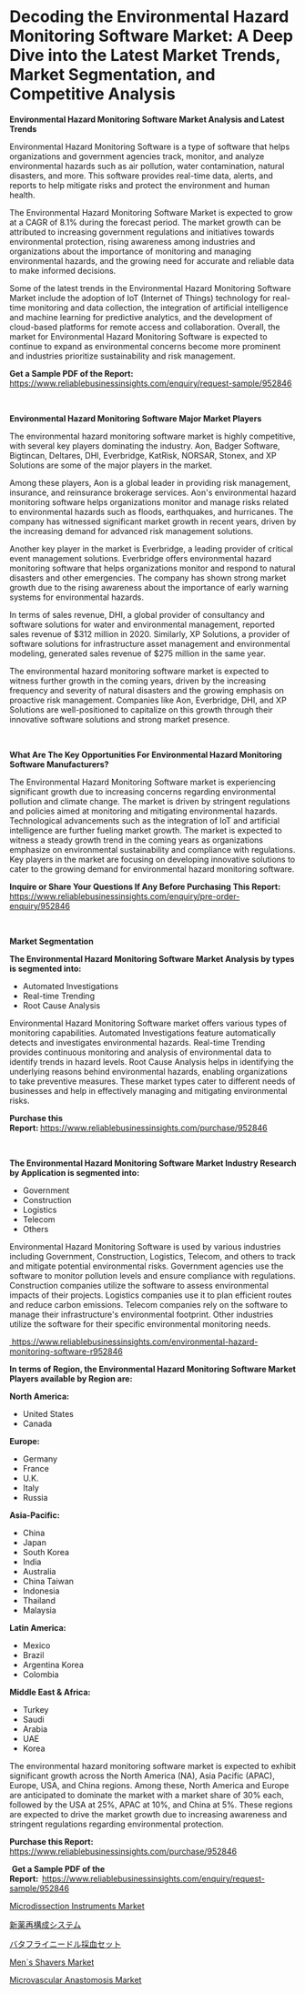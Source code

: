 <p><h1>Decoding the Environmental Hazard Monitoring Software Market: A Deep Dive into the Latest Market Trends, Market Segmentation, and Competitive Analysis</h1></p><p><strong>Environmental Hazard Monitoring Software Market Analysis and Latest Trends</strong></p>
<p><p>Environmental Hazard Monitoring Software is a type of software that helps organizations and government agencies track, monitor, and analyze environmental hazards such as air pollution, water contamination, natural disasters, and more. This software provides real-time data, alerts, and reports to help mitigate risks and protect the environment and human health.</p><p>The Environmental Hazard Monitoring Software Market is expected to grow at a CAGR of 8.1% during the forecast period. The market growth can be attributed to increasing government regulations and initiatives towards environmental protection, rising awareness among industries and organizations about the importance of monitoring and managing environmental hazards, and the growing need for accurate and reliable data to make informed decisions.</p><p>Some of the latest trends in the Environmental Hazard Monitoring Software Market include the adoption of IoT (Internet of Things) technology for real-time monitoring and data collection, the integration of artificial intelligence and machine learning for predictive analytics, and the development of cloud-based platforms for remote access and collaboration. Overall, the market for Environmental Hazard Monitoring Software is expected to continue to expand as environmental concerns become more prominent and industries prioritize sustainability and risk management.</p></p>
<p><strong>Get a Sample PDF of the Report:&nbsp;</strong> <a href="https://www.reliablebusinessinsights.com/enquiry/request-sample/952846">https://www.reliablebusinessinsights.com/enquiry/request-sample/952846</a></p>
<p>&nbsp;</p>
<p><strong>Environmental Hazard Monitoring Software Major Market Players</strong></p>
<p><p>The environmental hazard monitoring software market is highly competitive, with several key players dominating the industry. Aon, Badger Software, Bigtincan, Deltares, DHI, Everbridge, KatRisk, NORSAR, Stonex, and XP Solutions are some of the major players in the market.</p><p>Among these players, Aon is a global leader in providing risk management, insurance, and reinsurance brokerage services. Aon's environmental hazard monitoring software helps organizations monitor and manage risks related to environmental hazards such as floods, earthquakes, and hurricanes. The company has witnessed significant market growth in recent years, driven by the increasing demand for advanced risk management solutions.</p><p>Another key player in the market is Everbridge, a leading provider of critical event management solutions. Everbridge offers environmental hazard monitoring software that helps organizations monitor and respond to natural disasters and other emergencies. The company has shown strong market growth due to the rising awareness about the importance of early warning systems for environmental hazards.</p><p>In terms of sales revenue, DHI, a global provider of consultancy and software solutions for water and environmental management, reported sales revenue of $312 million in 2020. Similarly, XP Solutions, a provider of software solutions for infrastructure asset management and environmental modeling, generated sales revenue of $275 million in the same year.</p><p>The environmental hazard monitoring software market is expected to witness further growth in the coming years, driven by the increasing frequency and severity of natural disasters and the growing emphasis on proactive risk management. Companies like Aon, Everbridge, DHI, and XP Solutions are well-positioned to capitalize on this growth through their innovative software solutions and strong market presence.</p></p>
<p>&nbsp;</p>
<p><strong>What Are The Key Opportunities For Environmental Hazard Monitoring Software Manufacturers?</strong></p>
<p><p>The Environmental Hazard Monitoring Software market is experiencing significant growth due to increasing concerns regarding environmental pollution and climate change. The market is driven by stringent regulations and policies aimed at monitoring and mitigating environmental hazards. Technological advancements such as the integration of IoT and artificial intelligence are further fueling market growth. The market is expected to witness a steady growth trend in the coming years as organizations emphasize on environmental sustainability and compliance with regulations. Key players in the market are focusing on developing innovative solutions to cater to the growing demand for environmental hazard monitoring software.</p></p>
<p><strong>Inquire or Share Your Questions If Any Before Purchasing This Report:</strong> <a href="https://www.reliablebusinessinsights.com/enquiry/pre-order-enquiry/952846">https://www.reliablebusinessinsights.com/enquiry/pre-order-enquiry/952846</a></p>
<p>&nbsp;</p>
<p><strong>Market Segmentation</strong></p>
<p><strong>The Environmental Hazard Monitoring Software Market Analysis by types is segmented into:</strong></p>
<p><ul><li>Automated Investigations</li><li>Real-time Trending</li><li>Root Cause Analysis</li></ul></p>
<p><p>Environmental Hazard Monitoring Software market offers various types of monitoring capabilities. Automated Investigations feature automatically detects and investigates environmental hazards. Real-time Trending provides continuous monitoring and analysis of environmental data to identify trends in hazard levels. Root Cause Analysis helps in identifying the underlying reasons behind environmental hazards, enabling organizations to take preventive measures. These market types cater to different needs of businesses and help in effectively managing and mitigating environmental risks.</p></p>
<p><strong>Purchase this Report:&nbsp;</strong><a href="https://www.reliablebusinessinsights.com/purchase/952846">https://www.reliablebusinessinsights.com/purchase/952846</a></p>
<p>&nbsp;</p>
<p><strong>The Environmental Hazard Monitoring Software Market Industry Research by Application is segmented into:</strong></p>
<p><ul><li>Government</li><li>Construction</li><li>Logistics</li><li>Telecom</li><li>Others</li></ul></p>
<p><p>Environmental Hazard Monitoring Software is used by various industries including Government, Construction, Logistics, Telecom, and others to track and mitigate potential environmental risks. Government agencies use the software to monitor pollution levels and ensure compliance with regulations. Construction companies utilize the software to assess environmental impacts of their projects. Logistics companies use it to plan efficient routes and reduce carbon emissions. Telecom companies rely on the software to manage their infrastructure's environmental footprint. Other industries utilize the software for their specific environmental monitoring needs.</p></p>
<p><a href="https://www.reliablebusinessinsights.com/environmental-hazard-monitoring-software-r952846">&nbsp;https://www.reliablebusinessinsights.com/environmental-hazard-monitoring-software-r952846</a></p>
<p><strong>In terms of Region, the Environmental Hazard Monitoring Software Market Players available by Region are:</strong></p>
<p>
    <p> <strong> North America: </strong>
        <ul>
            <li>United States</li>
            <li>Canada</li>
        </ul>
        </p> 
    <p> <strong> Europe: </strong>
        <ul>
            <li>Germany</li>
            <li>France</li>
            <li>U.K.</li>
            <li>Italy</li>
            <li>Russia</li>
        </ul>
        </p> 
    <p> <strong> Asia-Pacific: </strong>
        <ul>
            <li>China</li>
            <li>Japan</li>
            <li>South Korea</li>
            <li>India</li>
            <li>Australia</li>
            <li>China Taiwan</li>
            <li>Indonesia</li>
            <li>Thailand</li>
            <li>Malaysia</li>
        </ul>
        </p> 
    <p> <strong> Latin America: </strong>
        <ul>
            <li>Mexico</li>
            <li>Brazil</li>
            <li>Argentina Korea</li>
            <li>Colombia</li>
        </ul>
        </p> 
    <p> <strong> Middle East & Africa: </strong>
        <ul>
            <li>Turkey</li>
            <li>Saudi</li>
            <li>Arabia</li>
            <li>UAE</li>
            <li>Korea</li>
        </ul>
    </p>
    </p>
<p><p>The environmental hazard monitoring software market is expected to exhibit significant growth across the North America (NA), Asia Pacific (APAC), Europe, USA, and China regions. Among these, North America and Europe are anticipated to dominate the market with a market share of 30% each, followed by the USA at 25%, APAC at 10%, and China at 5%. These regions are expected to drive the market growth due to increasing awareness and stringent regulations regarding environmental protection.</p></p>
<p><strong>Purchase this Report: </strong><a href="https://www.reliablebusinessinsights.com/purchase/952846">https://www.reliablebusinessinsights.com/purchase/952846</a></p>
<p>&nbsp;<strong>Get a Sample PDF of the Report:&nbsp;&nbsp;</strong><a href="https://www.reliablebusinessinsights.com/enquiry/request-sample/952846">https://www.reliablebusinessinsights.com/enquiry/request-sample/952846</a></p>
<p><strong></strong></p>
<p><p><a href="https://github.com/mabutironaldo/Market-Research-Report-List-5/blob/main/microdissection-instruments-market.md">Microdissection Instruments Market</a></p><p><a href="https://github.com/hardee896/Market-Research-Report-List-2/blob/main/2578637172797.md">新薬再構成システム</a></p><p><a href="https://github.com/Andrewones2023/Market-Research-Report-List-2/blob/main/3440731172798.md">バタフライニードル採血セット</a></p><p><a href="https://www.linkedin.com/pulse/global-mens-shavers-market-size-amp-share-analysis-product-hekyc">Men`s Shavers Market</a></p><p><a href="https://github.com/Paul14Anderson63/Market-Research-Report-List-5/blob/main/microvascular-anastomosis-market.md">Microvascular Anastomosis Market</a></p></p>